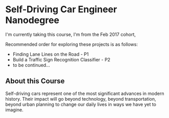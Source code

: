 # Self-Driving Car Engineer Nanodegree

I'm currently taking this course, I'm from the Feb 2017 cohort,

Recommended order for exploring these projects is as follows:

- Finding Lane Lines on the Road - P1
- Build a Traffic Sign Recognition Classifier - P2
- to be continued...

## About this Course

Self-driving cars represent one of the most significant advances in modern history. Their impact will go beyond technology, beyond transportation, beyond urban planning to change our daily lives in ways we have yet to imagine.
